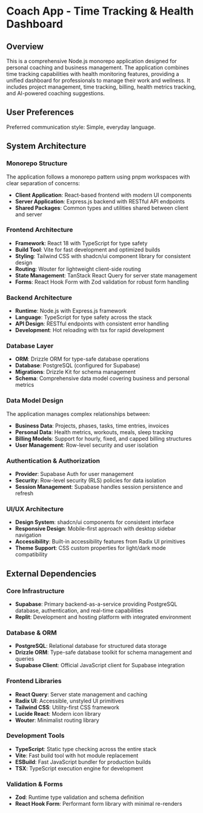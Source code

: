 # Coach App - Time Tracking & Health Dashboard

## Overview

This is a comprehensive Node.js monorepo application designed for personal coaching and business management. The application combines time tracking capabilities with health monitoring features, providing a unified dashboard for professionals to manage their work and wellness. It includes project management, time tracking, billing, health metrics tracking, and AI-powered coaching suggestions.

## User Preferences

Preferred communication style: Simple, everyday language.

## System Architecture

### Monorepo Structure
The application follows a monorepo pattern using pnpm workspaces with clear separation of concerns:
- **Client Application**: React-based frontend with modern UI components
- **Server Application**: Express.js backend with RESTful API endpoints
- **Shared Packages**: Common types and utilities shared between client and server

### Frontend Architecture
- **Framework**: React 18 with TypeScript for type safety
- **Build Tool**: Vite for fast development and optimized builds
- **Styling**: Tailwind CSS with shadcn/ui component library for consistent design
- **Routing**: Wouter for lightweight client-side routing
- **State Management**: TanStack React Query for server state management
- **Forms**: React Hook Form with Zod validation for robust form handling

### Backend Architecture
- **Runtime**: Node.js with Express.js framework
- **Language**: TypeScript for type safety across the stack
- **API Design**: RESTful endpoints with consistent error handling
- **Development**: Hot reloading with tsx for rapid development

### Database Layer
- **ORM**: Drizzle ORM for type-safe database operations
- **Database**: PostgreSQL (configured for Supabase)
- **Migrations**: Drizzle Kit for schema management
- **Schema**: Comprehensive data model covering business and personal metrics

### Data Model Design
The application manages complex relationships between:
- **Business Data**: Projects, phases, tasks, time entries, invoices
- **Personal Data**: Health metrics, workouts, meals, sleep tracking
- **Billing Models**: Support for hourly, fixed, and capped billing structures
- **User Management**: Row-level security and user isolation

### Authentication & Authorization
- **Provider**: Supabase Auth for user management
- **Security**: Row-level security (RLS) policies for data isolation
- **Session Management**: Supabase handles session persistence and refresh

### UI/UX Architecture
- **Design System**: shadcn/ui components for consistent interface
- **Responsive Design**: Mobile-first approach with desktop sidebar navigation
- **Accessibility**: Built-in accessibility features from Radix UI primitives
- **Theme Support**: CSS custom properties for light/dark mode compatibility

## External Dependencies

### Core Infrastructure
- **Supabase**: Primary backend-as-a-service providing PostgreSQL database, authentication, and real-time capabilities
- **Replit**: Development and hosting platform with integrated environment

### Database & ORM
- **PostgreSQL**: Relational database for structured data storage
- **Drizzle ORM**: Type-safe database toolkit for schema management and queries
- **Supabase Client**: Official JavaScript client for Supabase integration

### Frontend Libraries
- **React Query**: Server state management and caching
- **Radix UI**: Accessible, unstyled UI primitives
- **Tailwind CSS**: Utility-first CSS framework
- **Lucide React**: Modern icon library
- **Wouter**: Minimalist routing library

### Development Tools
- **TypeScript**: Static type checking across the entire stack
- **Vite**: Fast build tool with hot module replacement
- **ESBuild**: Fast JavaScript bundler for production builds
- **TSX**: TypeScript execution engine for development

### Validation & Forms
- **Zod**: Runtime type validation and schema definition
- **React Hook Form**: Performant form library with minimal re-renders